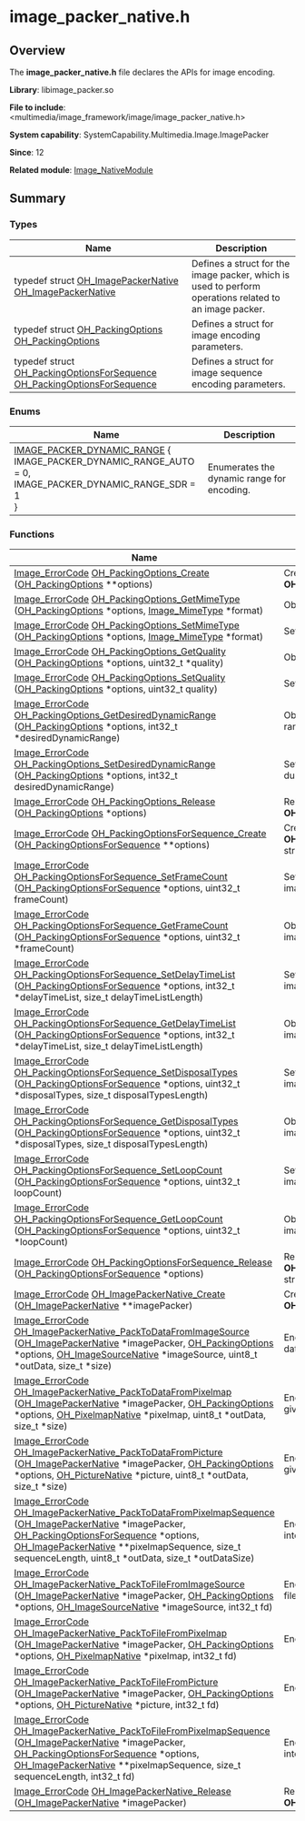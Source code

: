 # image_packer_native.h


## Overview

The **image_packer_native.h** file declares the APIs for image encoding.

**Library**: libimage_packer.so

**File to include**: &lt;multimedia/image_framework/image/image_packer_native.h&gt;

**System capability**: SystemCapability.Multimedia.Image.ImagePacker

**Since**: 12

**Related module**: [Image_NativeModule](_image___native_module.md)


## Summary


### Types

| Name| Description| 
| -------- | -------- |
| typedef struct [OH_ImagePackerNative](_image___native_module.md#oh_imagepackernative) [OH_ImagePackerNative](_image___native_module.md#oh_imagepackernative) | Defines a struct for the image packer, which is used to perform operations related to an image packer.| 
| typedef struct [OH_PackingOptions](_image___native_module.md#oh_packingoptions) [OH_PackingOptions](_image___native_module.md#oh_packingoptions) | Defines a struct for image encoding parameters.| 
| typedef struct [OH_PackingOptionsForSequence](_image___native_module.md#oh_packingoptionsforsequence) [OH_PackingOptionsForSequence](_image___native_module.md#oh_packingoptionsforsequence) | Defines a struct for image sequence encoding parameters. | 


### Enums

| Name| Description| 
| -------- | -------- |
| [IMAGE_PACKER_DYNAMIC_RANGE](_image___native_module.md#image_packer_dynamic_range) {<br>IMAGE_PACKER_DYNAMIC_RANGE_AUTO = 0,<br>IMAGE_PACKER_DYNAMIC_RANGE_SDR = 1<br>} | Enumerates the dynamic range for encoding.| 


### Functions

| Name| Description| 
| -------- | -------- |
| [Image_ErrorCode](_image___native_module.md#image_errorcode) [OH_PackingOptions_Create](_image___native_module.md#oh_packingoptions_create) ([OH_PackingOptions](_image___native_module.md#oh_packingoptions) \*\*options) | Creates the pointer to an **OH_PackingOptions** struct.| 
| [Image_ErrorCode](_image___native_module.md#image_errorcode) [OH_PackingOptions_GetMimeType](_image___native_module.md#oh_packingoptions_getmimetype) ([OH_PackingOptions](_image___native_module.md#oh_packingoptions) \*options, [Image_MimeType](_image___native_module.md#image_mimetype) \*format) | Obtains the MIME type.| 
| [Image_ErrorCode](_image___native_module.md#image_errorcode) [OH_PackingOptions_SetMimeType](_image___native_module.md#oh_packingoptions_setmimetype) ([OH_PackingOptions](_image___native_module.md#oh_packingoptions) \*options, [Image_MimeType](_image___native_module.md#image_mimetype) \*format) | Sets the MIME type.| 
| [Image_ErrorCode](_image___native_module.md#image_errorcode) [OH_PackingOptions_GetQuality](_image___native_module.md#oh_packingoptions_getquality) ([OH_PackingOptions](_image___native_module.md#oh_packingoptions) \*options, uint32_t \*quality) | Obtains the encoding quality.| 
| [Image_ErrorCode](_image___native_module.md#image_errorcode) [OH_PackingOptions_SetQuality](_image___native_module.md#oh_packingoptions_setquality) ([OH_PackingOptions](_image___native_module.md#oh_packingoptions) \*options, uint32_t quality) | Sets the encoding quality.| 
| [Image_ErrorCode](_image___native_module.md#image_errorcode) [OH_PackingOptions_GetDesiredDynamicRange](_image___native_module.md#oh_packingoptions_getdesireddynamicrange) ([OH_PackingOptions](_image___native_module.md#oh_packingoptions) \*options, int32_t \*desiredDynamicRange) | Obtains the desired dynamic range during encoding.| 
| [Image_ErrorCode](_image___native_module.md#image_errorcode) [OH_PackingOptions_SetDesiredDynamicRange](_image___native_module.md#oh_packingoptions_setdesireddynamicrange) ([OH_PackingOptions](_image___native_module.md#oh_packingoptions) \*options, int32_t desiredDynamicRange) | Sets the desired dynamic range during encoding.| 
| [Image_ErrorCode](_image___native_module.md#image_errorcode) [OH_PackingOptions_Release](_image___native_module.md#oh_packingoptions_release) ([OH_PackingOptions](_image___native_module.md#oh_packingoptions) \*options) | Releases the pointer to an **OH_PackingOptions** struct.| 
| [Image_ErrorCode](_image___native_module.md#image_errorcode) [OH_PackingOptionsForSequence_Create](_image___native_module.md#oh_packingoptionsforsequence_create) ([OH_PackingOptionsForSequence](_image___native_module.md#oh_packingoptionsforsequence) \*\*options) | Creates the pointer to an **OH_PackingOptionsForSequence** struct. | 
| [Image_ErrorCode](_image___native_module.md#image_errorcode) [OH_PackingOptionsForSequence_SetFrameCount](_image___native_module.md#oh_packingoptionsforsequence_setframecount) ([OH_PackingOptionsForSequence](_image___native_module.md#oh_packingoptionsforsequence) \*options, uint32_t frameCount) | Sets the number of frames for image sequence encoding. | 
| [Image_ErrorCode](_image___native_module.md#image_errorcode) [OH_PackingOptionsForSequence_GetFrameCount](_image___native_module.md#oh_packingoptionsforsequence_getframecount) ([OH_PackingOptionsForSequence](_image___native_module.md#oh_packingoptionsforsequence) \*options, uint32_t \*frameCount) | Obtains the number of frames for image sequence encoding. | 
| [Image_ErrorCode](_image___native_module.md#image_errorcode) [OH_PackingOptionsForSequence_SetDelayTimeList](_image___native_module.md#oh_packingoptionsforsequence_setdelaytimelist) ([OH_PackingOptionsForSequence](_image___native_module.md#oh_packingoptionsforsequence) \*options, int32_t \*delayTimeList, size_t delayTimeListLength) | Sets the delay time array for image sequence encoding. | 
| [Image_ErrorCode](_image___native_module.md#image_errorcode) [OH_PackingOptionsForSequence_GetDelayTimeList](_image___native_module.md#oh_packingoptionsforsequence_getdelaytimelist) ([OH_PackingOptionsForSequence](_image___native_module.md#oh_packingoptionsforsequence) \*options, int32_t \*delayTimeList, size_t delayTimeListLength) | Obtains the delay time array for image sequence encoding. | 
| [Image_ErrorCode](_image___native_module.md#image_errorcode) [OH_PackingOptionsForSequence_SetDisposalTypes](_image___native_module.md#oh_packingoptionsforsequence_setdisposaltypes) ([OH_PackingOptionsForSequence](_image___native_module.md#oh_packingoptionsforsequence) \*options, uint32_t \*disposalTypes, size_t disposalTypesLength) | Sets the disposal type array for image sequence encoding. | 
| [Image_ErrorCode](_image___native_module.md#image_errorcode) [OH_PackingOptionsForSequence_GetDisposalTypes](_image___native_module.md#oh_packingoptionsforsequence_getdisposaltypes) ([OH_PackingOptionsForSequence](_image___native_module.md#oh_packingoptionsforsequence) \*options, uint32_t \*disposalTypes, size_t disposalTypesLength) | Obtains the disposal type array for image sequence encoding. | 
| [Image_ErrorCode](_image___native_module.md#image_errorcode) [OH_PackingOptionsForSequence_SetLoopCount](_image___native_module.md#oh_packingoptionsforsequence_setloopcount) ([OH_PackingOptionsForSequence](_image___native_module.md#oh_packingoptionsforsequence) \*options, uint32_t loopCount) | Sets the number of loops for image sequence encoding. | 
| [Image_ErrorCode](_image___native_module.md#image_errorcode) [OH_PackingOptionsForSequence_GetLoopCount](_image___native_module.md#oh_packingoptionsforsequence_getloopcount) ([OH_PackingOptionsForSequence](_image___native_module.md#oh_packingoptionsforsequence) \*options, uint32_t \*loopCount) | Obtains the number of loops for image sequence encoding. | 
| [Image_ErrorCode](_image___native_module.md#image_errorcode) [OH_PackingOptionsForSequence_Release](_image___native_module.md#oh_packingoptionsforsequence_release) ([OH_PackingOptionsForSequence](_image___native_module.md#oh_packingoptionsforsequence) \*options) | Releases the pointer to an **OH_PackingOptionsForSequence** struct. | 
| [Image_ErrorCode](_image___native_module.md#image_errorcode) [OH_ImagePackerNative_Create](_image___native_module.md#oh_imagepackernative_create) ([OH_ImagePackerNative](_image___native_module.md#oh_imagepackernative) \*\*imagePacker) | Creates the pointer to an **OH_ImagePackerNative** struct.| 
| [Image_ErrorCode](_image___native_module.md#image_errorcode) [OH_ImagePackerNative_PackToDataFromImageSource](_image___native_module.md#oh_imagepackernative_packtodatafromimagesource) ([OH_ImagePackerNative](_image___native_module.md#oh_imagepackernative) \*imagePacker, [OH_PackingOptions](_image___native_module.md#oh_packingoptions) \*options, [OH_ImageSourceNative](_image___native_module.md#oh_imagesourcenative) \*imageSource, uint8_t \*outData, size_t \*size) | Encodes an image source into data in a given format.| 
| [Image_ErrorCode](_image___native_module.md#image_errorcode) [OH_ImagePackerNative_PackToDataFromPixelmap](_image___native_module.md#oh_imagepackernative_packtodatafrompixelmap) ([OH_ImagePackerNative](_image___native_module.md#oh_imagepackernative) \*imagePacker, [OH_PackingOptions](_image___native_module.md#oh_packingoptions) \*options, [OH_PixelmapNative](_image___native_module.md#oh_pixelmapnative) \*pixelmap, uint8_t \*outData, size_t \*size) | Encodes a PixelMap into data in a given format.| 
| [Image_ErrorCode](_image___native_module.md#image_errorcode) [OH_ImagePackerNative_PackToDataFromPicture](_image___native_module.md#oh_imagepackernative_packtodatafrompicture) ([OH_ImagePackerNative](_image___native_module.md#oh_imagepackernative) \*imagePacker, [OH_PackingOptions](_image___native_module.md#oh_packingoptions) \*options, [OH_PictureNative](_image___native_module.md#oh_picturenative) \*picture, uint8_t \*outData, size_t \*size) | Encodes a picture into data in a given format.| 
| [Image_ErrorCode](_image___native_module.md#image_errorcode) [OH_ImagePackerNative_PackToDataFromPixelmapSequence](_image___native_module.md#oh_imagepackernative_packtodatafrompixelmapsequence) ([OH_ImagePackerNative](_image___native_module.md#oh_imagepackernative) \*imagePacker, [OH_PackingOptionsForSequence](_image___native_module.md#oh_packingoptionsforsequence) \*options, [OH_ImagePackerNative](_image___native_module.md#oh_imagepackernative) \*\*pixelmapSequence, size_t sequenceLength, uint8_t \*outData, size_t \*outDataSize) | Encodes a PixelMap sequence into data. | 
| [Image_ErrorCode](_image___native_module.md#image_errorcode) [OH_ImagePackerNative_PackToFileFromImageSource](_image___native_module.md#oh_imagepackernative_packtofilefromimagesource) ([OH_ImagePackerNative](_image___native_module.md#oh_imagepackernative) \*imagePacker, [OH_PackingOptions](_image___native_module.md#oh_packingoptions) \*options, [OH_ImageSourceNative](_image___native_module.md#oh_imagesourcenative) \*imageSource, int32_t fd) | Encodes an image source into a file.| 
| [Image_ErrorCode](_image___native_module.md#image_errorcode) [OH_ImagePackerNative_PackToFileFromPixelmap](_image___native_module.md#oh_imagepackernative_packtofilefrompixelmap) ([OH_ImagePackerNative](_image___native_module.md#oh_imagepackernative) \*imagePacker, [OH_PackingOptions](_image___native_module.md#oh_packingoptions) \*options, [OH_PixelmapNative](_image___native_module.md#oh_pixelmapnative) \*pixelmap, int32_t fd) | Encodes a PixelMap into a file.| 
| [Image_ErrorCode](_image___native_module.md#image_errorcode) [OH_ImagePackerNative_PackToFileFromPicture](_image___native_module.md#oh_imagepackernative_packtofilefrompicture) ([OH_ImagePackerNative](_image___native_module.md#oh_imagepackernative) \*imagePacker, [OH_PackingOptions](_image___native_module.md#oh_packingoptions) \*options, [OH_PictureNative](_image___native_module.md#oh_picturenative) \*picture, int32_t fd) | Encodes a picture into a file.| 
| [Image_ErrorCode](_image___native_module.md#image_errorcode) [OH_ImagePackerNative_PackToFileFromPixelmapSequence](_image___native_module.md#oh_imagepackernative_packtofilefrompixelmapsequence) ([OH_ImagePackerNative](_image___native_module.md#oh_imagepackernative) \*imagePacker, [OH_PackingOptionsForSequence](_image___native_module.md#oh_packingoptionsforsequence) \*options, [OH_ImagePackerNative](_image___native_module.md#oh_imagepackernative) \*\*pixelmapSequence, size_t sequenceLength, int32_t fd) | Encodes a PixelMap sequence into a file. | 
| [Image_ErrorCode](_image___native_module.md#image_errorcode) [OH_ImagePackerNative_Release](_image___native_module.md#oh_imagepackernative_release) ([OH_ImagePackerNative](_image___native_module.md#oh_imagepackernative) \*imagePacker) | Releases the pointer to an **OH_ImagePackerNative** struct.| 
